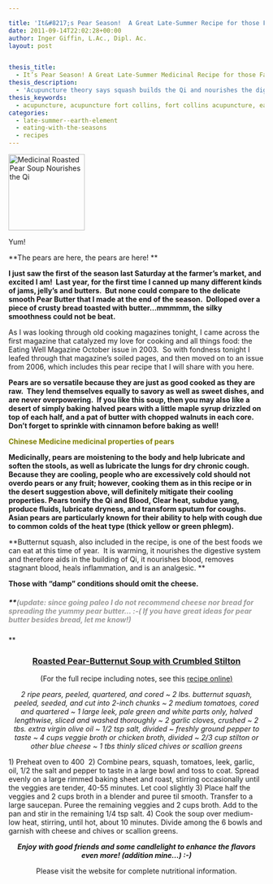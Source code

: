 ```yaml
---

title: 'It&#8217;s Pear Season!  A Great Late-Summer Recipe for those Farmer&#8217;s Market Pears.'
date: 2011-09-14T22:02:28+00:00
author: Inger Giffin, L.Ac., Dipl. Ac.
layout: post


thesis_title:
  - It’s Pear Season! A Great Late-Summer Medicinal Recipe for those Farmer’s Market Pears.
thesis_description:
  - 'Acupuncture theory says squash builds the Qi and nourishes the digestive organs, and pears are great for the lubricating & moistening.'
thesis_keywords:
  - acupuncture, acupuncture fort collins, fort collins acupuncture, earth element
categories:
  - late-summer--earth-element
  - eating-with-the-seasons
  - recipes
---
```

<div id="attachment_1155" style="width: 160px" class="wp-caption alignleft">
  <a href="http://www.wisdomwaysacupuncture.com/wp-content/uploads/2011/09/roasted-pear-soup.jpg"><img class="size-thumbnail wp-image-1155 " title="roasted pear soup" src="http://www.wisdomwaysacupuncture.com/wp-content/uploads/2011/09/roasted-pear-soup-150x150.jpg" alt="Medicinal Roasted Pear Soup Nourishes the Qi" width="150" height="150" srcset="http://www.wisdomwaysacupuncture.com/wp-content/uploads/2011/09/roasted-pear-soup-150x150.jpg 150w, http://www.wisdomwaysacupuncture.com/wp-content/uploads/2011/09/roasted-pear-soup-300x300.jpg 300w, http://www.wisdomwaysacupuncture.com/wp-content/uploads/2011/09/roasted-pear-soup.jpg 308w" sizes="(max-width: 150px) 100vw, 150px" /></a>
  
  <p class="wp-caption-text">
    Yum!
  </p>
</div>

**The pears are here, the pears are here! ** 

**I just saw the first of the season last Saturday at the farmer&#8217;s market, and excited I am!  Last year, for the first time I canned up many different kinds of jams, jelly&#8217;s and butters.  But none could compare to the delicate smooth Pear Butter that I made at the end of the season.  Dolloped over a piece of crusty bread toasted with butter&#8230;mmmmm, the silky smoothness could not be beat.** 

As I was looking through old cooking magazines tonight, I came across the first magazine that catalyzed my love for cooking and all things food: the Eating Well Magazine October issue in 2003.  So with fondness tonight I leafed through that magazine&#8217;s soiled pages, and then moved on to an issue from 2006, which includes this pear recipe that I will share with you here.

**Pears are so versatile because they are just as good cooked as they are raw.  They lend themselves equally to savory as well as sweet dishes, and are never overpowering.  If you like this soup, then you may also like a desert of simply baking halved pears with a little maple syrup drizzled on top of each half, and a pat of butter with chopped walnuts in each core.  Don&#8217;t forget to sprinkle with cinnamon before baking as well!** 

<span style="color: #808000;"><strong>Chinese Medicine medicinal properties of pears</strong></span>

**Medicinally, pears are moistening to the body and help lubricate and soften the stools, as well as lubricate the lungs for dry chronic cough. Because they are cooling, people who are excessively cold should not overdo pears or any fruit; however, cooking them as in this recipe or in the desert suggestion above, will definitely mitigate their cooling properties. Pears tonify the Qi and Blood, Clear heat, subdue yang, produce fluids, lubricate dryness, and transform sputum for coughs.  Asian pears are particularly known for their ability to help with cough due to common colds of the heat type (thick yellow or green phlegm).**

**Butternut squash, also included in the recipe, is one of the best foods we can eat at this time of year.  It is warming, it nourishes the digestive system and therefore aids in the building of Qi, it nourishes blood, removes stagnant blood, heals inflammation, and is an analgesic. ** 

**Those with &#8220;damp&#8221; conditions should omit the cheese.** 

##### **<span style="color: #999999;">(update: since going paleo I do not recommend cheese <em>nor</em> bread for spreading the yummy pear butter&#8230; :-( If you have great ideas for pear butter besides bread, let me know!)</span>
  
** 

<h3 style="text-align: center;">
  <span style="text-decoration: underline;">Roasted Pear-Butternut Soup with Crumbled Stilton</span>
</h3>

<p style="text-align: center;">
  (For the full recipe including notes, see this <a title="recipe online" href="http://www.eatingwell.com/recipes/roasted_pear_butternut_soup_with_crumbled_stilton.html" target="_blank" rel="noopener">recipe online</a><span style="text-decoration: underline;">)<br /> </span>
</p>

<p style="text-align: center;">
  <em>2 ripe pears, peeled, quartered, and cored ~ 2 lbs. butternut squash, peeled, seeded, and cut into 2-inch chunks ~ 2 medium tomatoes, cored and quartered ~ 1 large leek, pale green and white parts only, halved lengthwise, sliced and washed thoroughly ~ 2 garlic cloves, crushed ~ 2 tbs. extra virgin olive oil ~ 1/2 tsp salt, divided ~ freshly ground pepper to taste ~ 4 cups veggie broth or chicken broth, divided ~ 2/3 cup stilton or other blue cheese ~ 1 tbs thinly sliced chives or scallion greens</em>
</p>

<p style="text-align: left;">
  1) Preheat oven to 400  2) Combine pears, squash, tomatoes, leek, garlic, oil, 1/2 the salt and pepper to taste in a large bowl and toss to coat. Spread evenly on a large rimmed baking sheet and roast, stirring occasionally until the veggies are tender, 40-55 minutes. Let cool slightly 3) Place half the veggies and 2 cups broth in a blender and puree til smooth. Transfer to a large saucepan. Puree the remaining veggies and 2 cups broth. Add to the pan and stir in the remaining 1/4 tsp salt. 4) Cook the soup over medium-low heat, stirring, until hot, about 10 minutes. Divide among the 6 bowls and garnish with cheese and chives or scallion greens.
</p>

<p style="text-align: center;">
  <em><strong>Enjoy with good friends and some candlelight to enhance the flavors even more! (addition mine&#8230;) :-)</strong></em>
</p>

<p style="text-align: center;">
  Please visit the website for complete nutritional information.
</p>

&nbsp;

&nbsp;